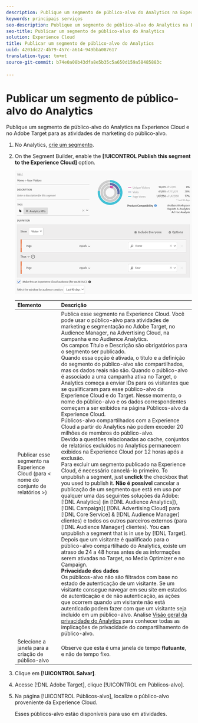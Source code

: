 ```yaml
---
description: Publique um segmento de público-alvo do Analytics na Experience Cloud e no Adobe Target para as atividades de marketing do público-alvo.
keywords: principais serviços
seo-description: Publique um segmento de público-alvo do Analytics na Experience Cloud e no Adobe Target para as atividades de marketing do público-alvo.
seo-title: Publicar um segmento de público-alvo do Analytics
solution: Experience Cloud
title: Publicar um segmento de público-alvo do Analytics
uuid: 4201dc22-4b79-457c-a614-949bba087617
translation-type: tm+mt
source-git-commit: b74e0a08b43dfa8e5b35c5a650d159a58485883c

---
```



# Publicar um segmento de público-alvo do Analytics

Publique um segmento de público-alvo do Analytics na Experience Cloud e no Adobe Target para as atividades de marketing do público-alvo.

1. No Analytics, [crie um segmento](https://marketing.adobe.com/resources/help/en_US/analytics/segment/seg_build.html).
1. On the Segment Builder, enable the **[!UICONTROL Publish this segment to the Experience Cloud]** option.

   ![](assets/ec_audience_example.png)

   | Elemento | Descrição |
   |--- |---|
   | Publicar esse segmento na Experience Cloud (para &lt; nome do conjunto de relatórios &gt;) | Publica esse segmento na Experience Cloud. Você pode usar o público-alvo para atividades de marketing e segmentação no Adobe Target, no Audience Manager, na Advertising Cloud, na campanha e no Audience Analytics.<br>Os campos Título e Descrição são obrigatórios para o segmento ser publicado.<br>Quando essa opção é ativada, o título e a definição do segmento do público-alvo são compartilhados, mas os dados reais não são. Quando o público-alvo é associado a uma campanha ativa no Target, o Analytics começa a enviar IDs para os visitantes que se qualificaram para esse público-alvo da Experience Cloud e do Target. Nesse momento, o nome do público-alvo e os dados correspondentes começam a ser exibidos na página Públicos-alvo da Experience Cloud.<br>Públicos-alvo compartilhados com a Experience Cloud a partir do Analytics não podem exceder 20 milhões de membros do público-alvo.<br>Devido a questões relacionadas ao cache, conjuntos de relatórios excluídos no Analytics permanecem exibidos na Experience Cloud por 12 horas após a exclusão.<br>Para excluir um segmento publicado na Experience Cloud, é necessário cancelá-lo primeiro. To unpublish a segment, just **unclick** the checkbox that you used to publish it. **Não é possível** cancelar a publicação de um segmento que está em uso por qualquer uma das seguintes soluções da Adobe: [!DNL Analytics] (in [!DNL Audience Analytics]), [!DNL Campaign]( [!DNL Advertising Cloud] para [!DNL Core Service] &amp; [!DNL Audience Manager] clientes) e todos os outros parceiros externos (para [!DNL Audience Manager] clientes). You **can** unpublish a segment that is in use by [!DNL Target].<br>Depois que um visitante é qualificado para o público-alvo compartilhado do Analytics, existe um atraso de 24 a 48 horas antes de as informações serem ativadas no Target, no Media Optimizer e no Campaign.<br>**Privacidade dos dados**<br>Os públicos-alvo não são filtrados com base no estado de autenticação de um visitante. Se um visitante consegue navegar em seu site em estados de autenticação e de não autenticação, as ações que ocorrem quando um visitante não está autenticado podem fazer com que um visitante seja incluído em um público-alvo. Analise [Visão geral da privacidade do Analytics](https://marketing.adobe.com/resources/help/en_US/reference/?f=c_Privacy_Overview) para conhecer todas as implicações de privacidade do compartilhamento de público-alvo. |
   | Selecione a janela para a criação de público-alvo | Observe que esta é uma janela de tempo **flutuante**, e não de tempo fixo. |

1. Clique em **[!UICONTROL Salvar]**.
1. Acesse [!DNL Adobe Target], clique [!UICONTROL em Públicos-alvo].
1. Na página [!UICONTROL Públicos-alvo], localize o público-alvo proveniente da Experience Cloud.

   Esses públicos-alvo estão disponíveis para uso em atividades.
